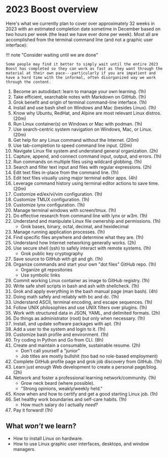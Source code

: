 # 2023 Boost overview

Here's what we currently plan to cover over approximately 32 weeks in 2023 with an estimated completion date sometime in December based on two hours per week (the least we have ever done per week). Most all are accomplished from the terminal command line (and not a graphic user interface):

!!! note "Consider waiting until we are done"

    Some people may find it better to simply wait until the entire 2023 Boost has completed so they can work as fast as they want through the material at their own pace---particularly if you are impatient and have a hard time with the informal, often disorganized way we work through the content.

1.  Become an autodidact: learn to manage your own learning. (1h)
1.  Take efficient, searchable notes with Markdown on GitHub. (1h)
1.  Grok benefit and origin of terminal command-line interface. (1h)
1.  Install and use bash shell on Windows and Mac (besides Linux). (1h)
1.  Know why Ubuntu, RedHat, and Alpine are most relevant Linux distros. (20m)
1.  Run Linux container(s) on Windows or Mac with podman. (1h)
1.  Use search-centric system navigation on Windows, Mac, or Linux. (20m)
1.  Get help for any Linux command without the Internet. (20m)
1.  Use tab-completion to speed command line input. (20m)
1.  Navigate Linux file system and understand general organization. (2h)
1.  Capture, append, and connect command input, output, and errors. (1h)
1.  Run commands on multiple files using wildcard globbing. (1h)
1.  Search and filter text input and files with regular expressions. (2h)
1.  Edit text files in-place from the command line. (1h)
1.  Edit text files visually using major terminal editor apps. (4h)
1.  Leverage command history using terminal editor actions to save time. (20m)
1.  Customize ed/ex/vi/vim configuration. (1h)
1.  Customize TMUX configuration. (1h)
1.  Customize lynx configuration. (1h)
1.  Manage terminal windows with screen/tmux. (1h)
1.  Do effective research from command line with lynx or w3m. (1h)
1.  Understand and manipulate Linux file ownership and permissions. (1h)
    * Grok bases, binary, octal, decimal, and hexidecimal
1.  Manage running application processes. (1h)
1.  Find specific files anywhere and determine what they are. (1h)
1.  Understand how Internet networking generally works. (2h)
1.  Use secure shell (ssh) to safely interact with remote systems. (1h)
    * Grok public key cryptography
1.  Save source to GitHub with git and gh. (1h)
1.  Organize commands and start your own "dot files" GitHub repo. (1h)
    * Organize git repositories
    * Use symbolic links
1.  Commit working Linux container as image to GitHub registry. (1h)
1.  Write safe shell scripts in bash and ash with shellcheck. (1h)
1.  Grok and apply everything in the bash manual page (man bash). (4h)
1.  Doing math safely and reliably with bc and dc. (1h)
1.  Understand ASCII, terminal encoding, and escape sequences. (1h)
1.  Follow UNIX philosophies and use UNIX filters over plugins. (1h)
1.  Work with structured data in JSON, YAML, and delimited formats. (2h)
1.  Do things as administrator (root) but only when necessary. (1h)
1.  Install, and update software packages with apt. (1h)
1.  Add a user to the system and login to it. (1h)
1.  Customize bash profile and environment. (1h)
1.  Try coding in Python and Go from CLI. (8h)
1.  Create and maintain a consumable, sustainable resume. (2h)
    * Don't call yourself a "junior"
    * Job titles are mostly bullshit (too bad no role-based employment)
1.  Complete GitHub profile page and grok job discovery from GitHub. (1h)
1.  Learn just enough Web development to create a personal page/blog. (2h)
1.  Network and foster a professional learning network/community. (1h)
    * Grow neck beard (where possible).
    * "Strong opinions, weakly/weekly held."
1.  Know when and how to certify and get a good starting Linux job. (1h)
1.  Set healthy work boundaries and self-care habits. (1h)
    * How much salary do I actually *need*?
1.  Pay it forward! (1h)

## What *won't* we learn?

* How to install Linux on hardware.
* How to use Linux graphic user interfaces, desktops, and window managers.
